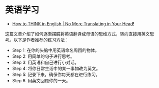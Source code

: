 # 英语学习

- [How to THINK in English | No More Translating in Your Head!](https://www.youtube.com/watch?v=SJOnhWiJArM)

这篇文章介绍了如何逐渐摆脱将英语翻译成母语的思维方式，转向直接用英文思考。以下是作者推荐的练习方法：

- Step 1: 在你的头脑中用英语命名周围的物体。
- Step 2: 用简单的句子进行思考。
- Step 3: 用英语和自己进行小对话。
- Step 4: 将你日常生活中的某一事物改为英文。
- Step 5: 记录下来，确保你每天都在进行练习。
- Step 6: 用英文回顾你的一天。

